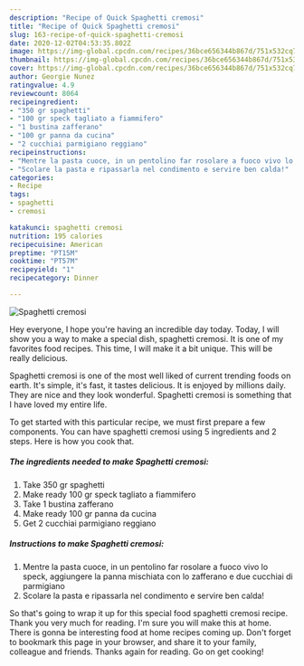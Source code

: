 ```yaml
---
description: "Recipe of Quick Spaghetti cremosi"
title: "Recipe of Quick Spaghetti cremosi"
slug: 163-recipe-of-quick-spaghetti-cremosi
date: 2020-12-02T04:53:35.802Z
image: https://img-global.cpcdn.com/recipes/36bce656344b867d/751x532cq70/spaghetti-cremosi-recipe-main-photo.jpg
thumbnail: https://img-global.cpcdn.com/recipes/36bce656344b867d/751x532cq70/spaghetti-cremosi-recipe-main-photo.jpg
cover: https://img-global.cpcdn.com/recipes/36bce656344b867d/751x532cq70/spaghetti-cremosi-recipe-main-photo.jpg
author: Georgie Nunez
ratingvalue: 4.9
reviewcount: 8064
recipeingredient:
- "350 gr spaghetti"
- "100 gr speck tagliato a fiammifero"
- "1 bustina zafferano"
- "100 gr panna da cucina"
- "2 cucchiai parmigiano reggiano"
recipeinstructions:
- "Mentre la pasta cuoce, in un pentolino far rosolare a fuoco vivo lo speck, aggiungere la panna mischiata con lo zafferano e due cucchiai di parmigiano"
- "Scolare la pasta e ripassarla nel condimento e servire ben calda!"
categories:
- Recipe
tags:
- spaghetti
- cremosi

katakunci: spaghetti cremosi 
nutrition: 195 calories
recipecuisine: American
preptime: "PT15M"
cooktime: "PT57M"
recipeyield: "1"
recipecategory: Dinner

---
```



![Spaghetti cremosi](https://img-global.cpcdn.com/recipes/36bce656344b867d/751x532cq70/spaghetti-cremosi-recipe-main-photo.jpg)

Hey everyone, I hope you're having an incredible day today. Today, I will show you a way to make a special dish, spaghetti cremosi. It is one of my favorites food recipes. This time, I will make it a bit unique. This will be really delicious.

Spaghetti cremosi is one of the most well liked of current trending foods on earth. It's simple, it's fast, it tastes delicious. It is enjoyed by millions daily. They are nice and they look wonderful. Spaghetti cremosi is something that I have loved my entire life.




To get started with this particular recipe, we must first prepare a few components. You can have spaghetti cremosi using 5 ingredients and 2 steps. Here is how you cook that.

<!--inarticleads1-->

##### The ingredients needed to make Spaghetti cremosi:

1. Take 350 gr spaghetti
1. Make ready 100 gr speck tagliato a fiammifero
1. Take 1 bustina zafferano
1. Make ready 100 gr panna da cucina
1. Get 2 cucchiai parmigiano reggiano




<!--inarticleads2-->

##### Instructions to make Spaghetti cremosi:

1. Mentre la pasta cuoce, in un pentolino far rosolare a fuoco vivo lo speck, aggiungere la panna mischiata con lo zafferano e due cucchiai di parmigiano
1. Scolare la pasta e ripassarla nel condimento e servire ben calda!




So that's going to wrap it up for this special food spaghetti cremosi recipe. Thank you very much for reading. I'm sure you will make this at home. There is gonna be interesting food at home recipes coming up. Don't forget to bookmark this page in your browser, and share it to your family, colleague and friends. Thanks again for reading. Go on get cooking!
